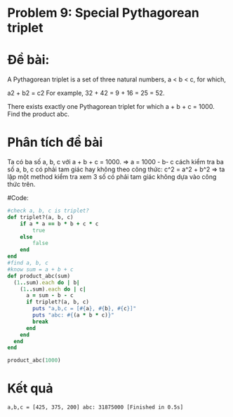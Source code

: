 # Problem 9: Special Pythagorean triplet

# Đề bài: 
A Pythagorean triplet is a set of three natural numbers, a < b < c, for which,

a2 + b2 = c2
For example, 32 + 42 = 9 + 16 = 25 = 52.

There exists exactly one Pythagorean triplet for which a + b + c = 1000.
Find the product abc.

# Phân tích đề bài
Ta có ba số  a, b, c với a + b + c = 1000. => a = 1000 - b- c
cách kiểm tra ba số a, b, c có phải tam giác hay không theo công thức: c^2 = a^2 + b^2 => ta lập một method kiểm tra xem 3 số có phải tam giác không dựa vào công thức trên.

#Code: 
```ruby 
#check a, b, c is triplet?
def triplet?(a, b, c)
	if a * a == b * b + c * c
		true
	else
		false
	end
end
#find a, b, c
#know sum = a + b + c
def product_abc(sum)
  (1..sum).each do | b|
	(1..sum).each do | c|
	  a = sum - b - c
	  if triplet?(a, b, c)
	  	puts "a,b,c = [#{a}, #{b}, #{c}]"
		puts "abc: #{(a * b * c)}"
		break
	  end
	end
  end
end

product_abc(1000)
```
# Kết quả
`a,b,c = [425, 375, 200]
abc: 31875000
[Finished in 0.5s]
`